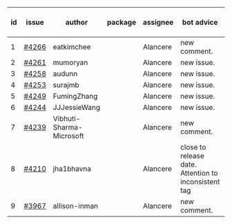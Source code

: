 | id | issue | author | package | assignee | bot advice | created date of issue | target release date | date from target |
| ------ | ------ | ------ | ------ | ------ | ------ | ------ | ------ | :-----: |
| 1 | [#4266](https://github.com/Azure/sdk-release-request/issues/4266) | eatkimchee |  | Alancere | new comment. | 06-23 | 07-28 |  |
| 2 | [#4261](https://github.com/Azure/sdk-release-request/issues/4261) | mumoryan |  | Alancere | new issue. | 06-21 | 07-28 |  |
| 3 | [#4258](https://github.com/Azure/sdk-release-request/issues/4258) | audunn |  | Alancere | new issue. | 06-21 | 07-28 |  |
| 4 | [#4253](https://github.com/Azure/sdk-release-request/issues/4253) | surajmb |  | Alancere | new issue. | 06-16 | 07-28 |  |
| 5 | [#4249](https://github.com/Azure/sdk-release-request/issues/4249) | FumingZhang |  | Alancere | new issue. | 06-14 | 07-28 |  |
| 6 | [#4244](https://github.com/Azure/sdk-release-request/issues/4244) | JJJessieWang |  | Alancere | new issue. | 06-13 | 07-28 |  |
| 7 | [#4239](https://github.com/Azure/sdk-release-request/issues/4239) | Vibhuti-Sharma-Microsoft |  | Alancere | new comment. | 06-09 | 07-14 |  |
| 8 | [#4210](https://github.com/Azure/sdk-release-request/issues/4210) | jha1bhavna |  | Alancere | close to release date.  Attention to inconsistent tag | 05-29 | 06-23 | -2 |
| 9 | [#3967](https://github.com/Azure/sdk-release-request/issues/3967) | allison-inman |  | Alancere | new comment. | 03-22 | 04-28 |  |
